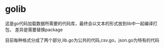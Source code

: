 # golib
这是go代码加载数据所需要的代码库，最终会以文本的形式放到lib中一起编译打包，
差异是需要替换package  

目前每种格式分成了两个部分,lib.go为公共的代码,csv.go，json.go为特有的代码